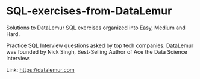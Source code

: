 # SQL-exercises-from-DataLemur

Solutions to DataLemur SQL exercises organized into Easy, Medium and Hard.

Practice SQL Interview questions asked by top tech companies. DataLemur was founded by Nick Singh, Best-Selling Author of Ace the Data Science Interview.

Link: https://datalemur.com
